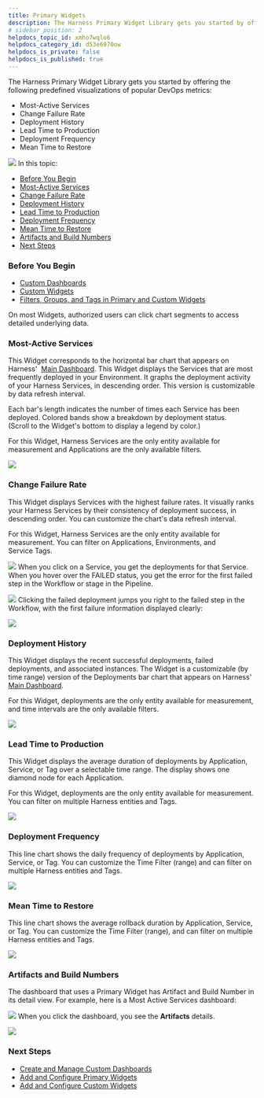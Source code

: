 ```yaml
---
title: Primary Widgets
description: The Harness Primary Widget Library gets you started by offering the following predefined visualizations of popular DevOps metrics --  Most-Active Services. Change Failure Rate. Deployment History. Lead…
# sidebar_position: 2
helpdocs_topic_id: xmho7wqlo6
helpdocs_category_id: d53e6970ow
helpdocs_is_private: false
helpdocs_is_published: true
---
```


The Harness Primary Widget Library gets you started by offering the following predefined visualizations of popular DevOps metrics:

* Most-Active Services
* Change Failure Rate
* Deployment History
* Lead Time to Production
* Deployment Frequency
* Mean Time to Restore

![](./static/primary-widgets-07.png)
In this topic:

* [Before You Begin](primary-widgets.md#before-you-begin)
* [Most-Active Services](primary-widgets.md#most-active-services)
* [Change Failure Rate](primary-widgets.md#change-failure-rate)
* [Deployment History](primary-widgets.md#deployment-history)
* [Lead Time to Production](primary-widgets.md#lead-time-to-production)
* [Deployment Frequency](primary-widgets.md#deployment-frequency)
* [Mean Time to Restore](primary-widgets.md#mean-time-to-restore)
* [Artifacts and Build Numbers](primary-widgets.md#artifacts-and-build-numbers)
* [Next Steps](primary-widgets.md#next-steps)

### Before You Begin

* [Custom Dashboards](custom-dashboards.md)
* [Custom Widgets](custom-widgets.md)
* [Filters, Groups, and Tags in Primary and Custom Widgets](filters-groups-and-tags-in-custom-dashboard-widgets.md)

On most Widgets, authorized users can click chart segments to access detailed underlying data.

### Most-Active Services

This Widget corresponds to the horizontal bar chart that appears on Harness'  [Main Dashboard](https://docs.harness.io/article/xldc13iv1y-meet-harness#main_dashboard). This Widget displays the Services that are most frequently deployed in your Environment. It graphs the deployment activity of your Harness Services, in descending order. This version is customizable by data refresh interval.

Each bar's length indicates the number of times each Service has been deployed. Colored bands show a breakdown by deployment status. (Scroll to the Widget's bottom to display a legend by color.)

For this Widget, Harness Services are the only entity available for measurement and Applications are the only available filters.

![](./static/primary-widgets-08.png)


### Change Failure Rate

This Widget displays Services with the highest failure rates. It visually ranks your Harness Services by their consistency of deployment success, in descending order. You can customize the chart's data refresh interval.

For this Widget, Harness Services are the only entity available for measurement. You can filter on Applications, Environments, and Service Tags.

![](./static/primary-widgets-09.png)
When you click on a Service, you get the deployments for that Service. When you hover over the FAILED status, you get the error for the first failed step in the Workflow or stage in the Pipeline.

![](./static/primary-widgets-10.png)
Clicking the failed deployment jumps you right to the failed step in the Workflow, with the first failure information displayed clearly:

![](./static/primary-widgets-11.png)


### Deployment History

This Widget displays the recent successful deployments, failed deployments, and associated instances. The Widget is a customizable (by time range) version of the Deployments bar chart that appears on Harness' [Main Dashboard](https://docs.harness.io/article/xldc13iv1y-meet-harness#main_dashboard).

For this Widget, deployments are the only entity available for measurement, and time intervals are the only available filters.

![](./static/primary-widgets-12.png)


### Lead Time to Production

This Widget displays the average duration of deployments by Application, Service, or Tag over a selectable time range. The display shows one diamond node for each Application.

For this Widget, deployments are the only entity available for measurement. You can filter on multiple Harness entities and Tags.

![](./static/primary-widgets-13.png)


### Deployment Frequency

This line chart shows the daily frequency of deployments by Application, Service, or Tag. You can customize the Time Filter (range) and can filter on multiple Harness entities and Tags.

![](./static/primary-widgets-14.png)


### Mean Time to Restore

This line chart shows the average rollback duration by Application, Service, or Tag. You can customize the Time Filter (range), and can filter on multiple Harness entities and Tags.

![](./static/primary-widgets-15.png)


### Artifacts and Build Numbers

The dashboard that uses a Primary Widget has Artifact and Build Number in its detail view. For example, here is a Most Active Services dashboard:

![](./static/primary-widgets-16.png)
 When you click the dashboard, you see the **Artifacts** details.

![](./static/primary-widgets-17.png)


### Next Steps

* [Create and Manage Custom Dashboards](create-and-manage-dashboards.md)
* [Add and Configure Primary Widgets](add-and-configure-primary-widgets.md)
* [Add and Configure Custom Widgets](configure-custom-widgets.md)

